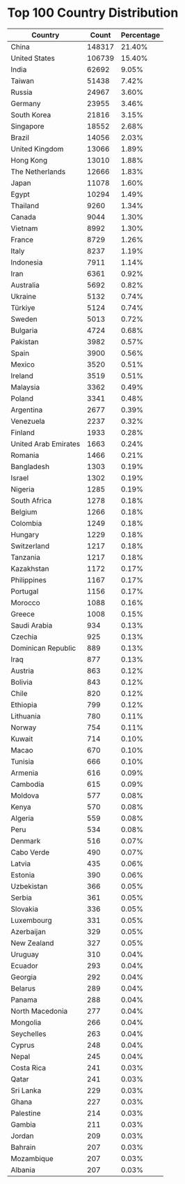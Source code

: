 # Top 100 Country Distribution
| Country | Count | Percentage |
|----|----|----|
| China | 148317 | 21.40% |
| United States | 106739 | 15.40% |
| India | 62692 | 9.05% |
| Taiwan | 51438 | 7.42% |
| Russia | 24967 | 3.60% |
| Germany | 23955 | 3.46% |
| South Korea | 21816 | 3.15% |
| Singapore | 18552 | 2.68% |
| Brazil | 14056 | 2.03% |
| United Kingdom | 13066 | 1.89% |
| Hong Kong | 13010 | 1.88% |
| The Netherlands | 12666 | 1.83% |
| Japan | 11078 | 1.60% |
| Egypt | 10294 | 1.49% |
| Thailand | 9260 | 1.34% |
| Canada | 9044 | 1.30% |
| Vietnam | 8992 | 1.30% |
| France | 8729 | 1.26% |
| Italy | 8237 | 1.19% |
| Indonesia | 7911 | 1.14% |
| Iran | 6361 | 0.92% |
| Australia | 5692 | 0.82% |
| Ukraine | 5132 | 0.74% |
| Türkiye | 5124 | 0.74% |
| Sweden | 5013 | 0.72% |
| Bulgaria | 4724 | 0.68% |
| Pakistan | 3982 | 0.57% |
| Spain | 3900 | 0.56% |
| Mexico | 3520 | 0.51% |
| Ireland | 3519 | 0.51% |
| Malaysia | 3362 | 0.49% |
| Poland | 3341 | 0.48% |
| Argentina | 2677 | 0.39% |
| Venezuela | 2237 | 0.32% |
| Finland | 1933 | 0.28% |
| United Arab Emirates | 1663 | 0.24% |
| Romania | 1466 | 0.21% |
| Bangladesh | 1303 | 0.19% |
| Israel | 1302 | 0.19% |
| Nigeria | 1285 | 0.19% |
| South Africa | 1278 | 0.18% |
| Belgium | 1266 | 0.18% |
| Colombia | 1249 | 0.18% |
| Hungary | 1229 | 0.18% |
| Switzerland | 1217 | 0.18% |
| Tanzania | 1217 | 0.18% |
| Kazakhstan | 1172 | 0.17% |
| Philippines | 1167 | 0.17% |
| Portugal | 1156 | 0.17% |
| Morocco | 1088 | 0.16% |
| Greece | 1008 | 0.15% |
| Saudi Arabia | 934 | 0.13% |
| Czechia | 925 | 0.13% |
| Dominican Republic | 889 | 0.13% |
| Iraq | 877 | 0.13% |
| Austria | 863 | 0.12% |
| Bolivia | 843 | 0.12% |
| Chile | 820 | 0.12% |
| Ethiopia | 799 | 0.12% |
| Lithuania | 780 | 0.11% |
| Norway | 754 | 0.11% |
| Kuwait | 714 | 0.10% |
| Macao | 670 | 0.10% |
| Tunisia | 666 | 0.10% |
| Armenia | 616 | 0.09% |
| Cambodia | 615 | 0.09% |
| Moldova | 577 | 0.08% |
| Kenya | 570 | 0.08% |
| Algeria | 559 | 0.08% |
| Peru | 534 | 0.08% |
| Denmark | 516 | 0.07% |
| Cabo Verde | 490 | 0.07% |
| Latvia | 435 | 0.06% |
| Estonia | 390 | 0.06% |
| Uzbekistan | 366 | 0.05% |
| Serbia | 361 | 0.05% |
| Slovakia | 336 | 0.05% |
| Luxembourg | 331 | 0.05% |
| Azerbaijan | 329 | 0.05% |
| New Zealand | 327 | 0.05% |
| Uruguay | 310 | 0.04% |
| Ecuador | 293 | 0.04% |
| Georgia | 292 | 0.04% |
| Belarus | 289 | 0.04% |
| Panama | 288 | 0.04% |
| North Macedonia | 277 | 0.04% |
| Mongolia | 266 | 0.04% |
| Seychelles | 263 | 0.04% |
| Cyprus | 248 | 0.04% |
| Nepal | 245 | 0.04% |
| Costa Rica | 241 | 0.03% |
| Qatar | 241 | 0.03% |
| Sri Lanka | 229 | 0.03% |
| Ghana | 227 | 0.03% |
| Palestine | 214 | 0.03% |
| Gambia | 211 | 0.03% |
| Jordan | 209 | 0.03% |
| Bahrain | 207 | 0.03% |
| Mozambique | 207 | 0.03% |
| Albania | 207 | 0.03% |
